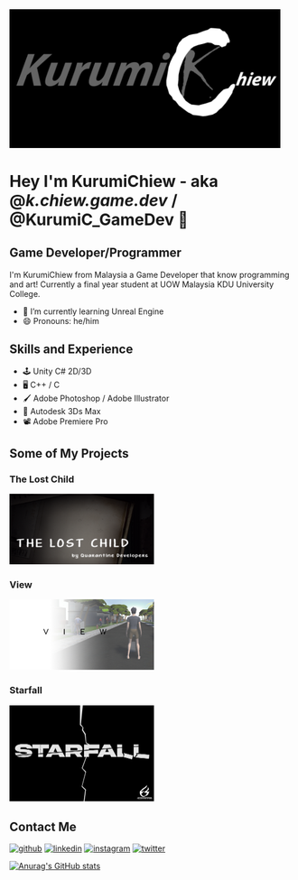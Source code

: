 <img src="https://github.com/chiew12301/chiew12301/blob/main/BLACKBG_BANNERLOGOSmall.jpg" width="480" />

# Hey I'm KurumiChiew - aka @_k.chiew.game.dev_ / @KurumiC_GameDev 👋
## Game Developer/Programmer

I'm KurumiChiew from Malaysia a Game Developer that know programming and art! Currently a final year student at UOW Malaysia KDU University College.

- 🌱 I’m currently learning Unreal Engine 
- 😄 Pronouns: he/him 

## Skills and Experience
* 🕹 Unity C# 2D/3D
* 🖥 C++ / C 
* 🖌 Adobe Photoshop / Adobe Illustrator
* 🧱 Autodesk 3Ds Max
* 📽 Adobe Premiere Pro

## Some of My Projects
### The Lost Child

<img src="https://github.com/chiew12301/chiew12301/blob/main/Dz_yEy.png" width="256" />

### View

<img src="https://github.com/chiew12301/chiew12301/blob/main/mdlPUB.jpg" width="256" />

### Starfall

<img src="https://github.com/chiew12301/chiew12301/blob/main/GameLogo_BlackBG_White.png" width="256" />

## Contact Me
[<img src='https://img.shields.io/badge/GitHub-100000?style=for-the-badge&logo=github&logoColor=white' alt='github' height='40'>](https://github.com/https://github.com/chiew12301)  [<img src='https://img.shields.io/badge/LinkedIn-0077B5?style=for-the-badge&logo=linkedin&logoColor=white' alt='linkedin' height='40'>](https://www.linkedin.com/in/https://www.linkedin.com/in/chiewjiahong//)  [<img src='	https://img.shields.io/badge/Instagram-E4405F?style=for-the-badge&logo=instagram&logoColor=white' alt='instagram' height='40'>](https://www.instagram.com/https://www.instagram.com/_kurumic.game.dev_/?hl=en/)  [<img src='https://img.shields.io/badge/Twitter-1DA1F2?style=for-the-badge&logo=twitter&logoColor=white' alt='twitter' height='40'>](https://twitter.com/https://twitter.com/KurumiC_GameDev)  

[![Anurag's GitHub stats](https://github-readme-stats.vercel.app/api?username=chiew12301)](https://github.com/anuraghazra/github-readme-stats)
